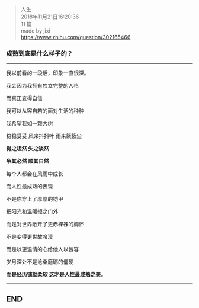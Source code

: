 > 人生  
> 2018年11月21日16:20:36         
> 11 篇  
>made by jixi  
>https://www.zhihu.com/question/302165466  


### 成熟到底是什么样子的？


----------
我以前看的一段话，印象一直很深。  

我会因为我拥有独立完整的人格  

而真正变得自信  

我可以从容自若的面对生活的种种  

我希望我如一颗大树  

稳稳妥妥 风来抖抖叶 雨来簌簌尘  

<b>得之坦然 失之淡然</b>  

<b>争其必然 顺其自然</b>  

每个人都会在风雨中成长  

而人性最成熟的表现  

不是你穿上了厚厚的铠甲  

把阳光和温暖拒之门外  

而是对世界敞开了更赤裸裸的胸怀  

不是变得更世故冷漠  

而是以更温情的心给他人以包容  

岁月深处不是沧桑磨砺的僵硬  

<b>而是经历铺就柔软 这才是人性最成熟之美。</b>  




----------
## END

